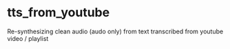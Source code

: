 # tts_from_youtube
 Re-synthesizing clean audio (audo only) from text transcribed from youtube video / playlist
